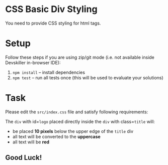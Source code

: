 # CSS Basic Div Styling

You need to provide CSS styling for html tags. 

# Setup

Follow these steps if you are using zip/git mode (i.e. not available inside Devskiller in-browser IDE):

1. `npm install` – install dependencies
2. `npm test` – run all tests once (this will be used to evaluate your solutions)

# Task

Please edit the `src/index.css` file and satisfy following requirements:

The `div` with id=`logo` placed directly inside the `div` with class=`title` will:
- be placed **10 pixels** below the upper edge of the `title` div
- all text will be converted to the **uppercase**
- all text will be **red**

## Good Luck!

